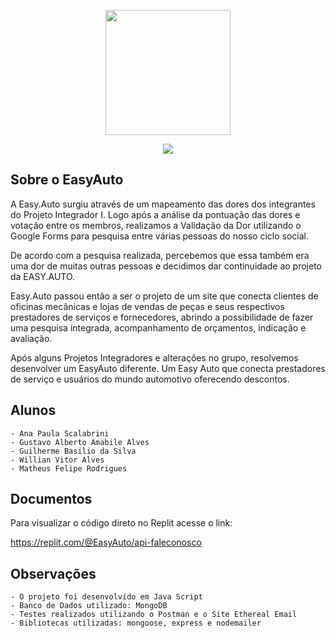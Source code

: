 <p align="center"><img src="assets/img/easyauto-logo.jpg" height="200px"></p>

<p align="center">
    <a href="#"><img src="assets/img/version.png"></a>
</p>

## Sobre o EasyAuto

A Easy.Auto surgiu através de um mapeamento das dores dos integrantes do Projeto Integrador I. Logo após a análise da pontuação das dores e votação entre os membros, realizamos a Validação da Dor utilizando o Google Forms para pesquisa entre várias pessoas do nosso ciclo social.

De acordo com a pesquisa realizada, percebemos que essa também era uma dor de muitas outras pessoas e decidimos dar continuidade ao projeto da EASY.AUTO.

Easy.Auto passou então a ser o projeto de um site que conecta clientes de oficinas mecânicas e lojas de vendas de peças e seus respectivos prestadores de serviços e fornecedores, abrindo a possibilidade de fazer uma pesquisa integrada, acompanhamento de orçamentos, indicação e avaliação.

Após alguns Projetos Integradores e alterações no grupo, resolvemos desenvolver um EasyAuto diferente.
Um Easy Auto que conecta prestadores de serviço e usuários do mundo automotivo oferecendo descontos.



## Alunos

    - Ana Paula Scalabrini
    - Gustavo Alberto Amabile Alves
    - Guilherme Basilio da Silva
    - Willian Vitor Alves
    - Matheus Felipe Rodrigues

## Documentos

Para visualizar o código direto no Replit acesse o link: 

https://replit.com/@EasyAuto/api-faleconosco


## Observações

    - O projeto foi desenvolvido em Java Script
    - Banco de Dados utilizado: MongoDB
    - Testes realizados utilizando o Postman e o Site Ethereal Email
    - Bibliotecas utilizadas: mongoose, express e nodemailer
